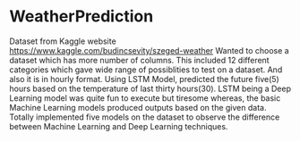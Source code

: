 # WeatherPrediction
Dataset from Kaggle website https://www.kaggle.com/budincsevity/szeged-weather
Wanted to choose a dataset which has more number of columns. This included 12 different categories which gave wide range of possiblities to test on a dataset. And also it is in hourly format.
Using LSTM Model, predicted the future five(5) hours based on the temperature of last thirty hours(30).
LSTM being a Deep Learning model was quite fun to execute but tiresome whereas, the basic Machine Learning models produced outputs based on the given data.
Totally implemented five models on the dataset to observe the difference between Machine Learning and Deep Learning techniques.
